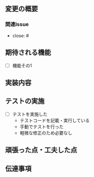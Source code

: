 ## 変更の概要
<!-- プルリクエストの経緯や理由を記載する -->
<!-- Issueが立っている場合は、"関連Issue"の記載のみで可 -->

### 関連Issue
<!-- Issueが立っている場合は、番号を記載して紐付けを行う -->
<!-- プルリクエストのマージ時に、該当Issueは自動的にクローズされる -->

- close: #

## 期待される機能
<!-- 機能要件を明確にする意図がある。外部から見た振る舞いの記載のみで（実装の中身まで踏み込まなくて）OK -->
<!-- 今回のプルリクエストでやらないことがあれば、合わせて記載する（対応計画のIssueを立てて、その旨を記載しているとベスト） -->

- [ ] 機能その1

## 実装内容
<!-- 実装の方針等、大雑把な内容でOK（詳細を確認する際はコードを読むため） -->
<!-- 特に見て欲しい箇所・期待するレビューの観点等があれば、合わせて記載する -->

## テストの実施
<!-- 手動でテストを行った場合は、テストの手順を記載する -->

<!-- 以下のいずれかに該当する場合はチェックを入れる -->
- [ ] テストを実施した
  - テストコードを記載・実行している
  - 手動でテストを行った
  - 軽微な修正のため必要なし

## 頑張った点・工夫した点
<!-- 褒めてもらいたい箇所 -->

## 伝達事項
<!-- 今後の開発に役立つ（または注意すべき）情報 -->
